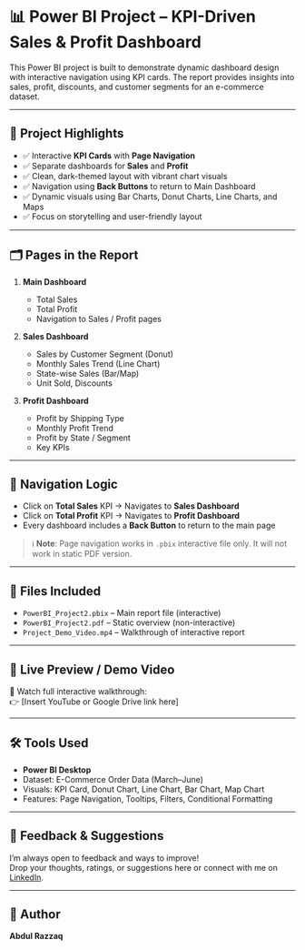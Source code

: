 # 📊 Power BI Project – KPI-Driven Sales & Profit Dashboard

This Power BI project is built to demonstrate dynamic dashboard design with interactive navigation using KPI cards. The report provides insights into sales, profit, discounts, and customer segments for an e-commerce dataset.

---

## 🧠 Project Highlights

- ✅ Interactive **KPI Cards** with **Page Navigation**
- ✅ Separate dashboards for **Sales** and **Profit**
- ✅ Clean, dark-themed layout with vibrant chart visuals
- ✅ Navigation using **Back Buttons** to return to Main Dashboard
- ✅ Dynamic visuals using Bar Charts, Donut Charts, Line Charts, and Maps
- ✅ Focus on storytelling and user-friendly layout

---

## 🗂️ Pages in the Report

1. **Main Dashboard**
   - Total Sales
   - Total Profit
   - Navigation to Sales / Profit pages

2. **Sales Dashboard**
   - Sales by Customer Segment (Donut)
   - Monthly Sales Trend (Line Chart)
   - State-wise Sales (Bar/Map)
   - Unit Sold, Discounts

3. **Profit Dashboard**
   - Profit by Shipping Type
   - Monthly Profit Trend
   - Profit by State / Segment
   - Key KPIs

---

## 🔄 Navigation Logic

- Click on **Total Sales** KPI → Navigates to **Sales Dashboard**
- Click on **Total Profit** KPI → Navigates to **Profit Dashboard**
- Every dashboard includes a **Back Button** to return to the main page

> ℹ️ **Note**: Page navigation works in `.pbix` interactive file only. It will not work in static PDF version.

---

## 📁 Files Included

- `PowerBI_Project2.pbix` – Main report file (interactive)
- `PowerBI_Project2.pdf` – Static overview (non-interactive)
- `Project_Demo_Video.mp4` – Walkthrough of interactive report

---

## 🔗 Live Preview / Demo Video

🎥 Watch full interactive walkthrough:  
👉 [Insert YouTube or Google Drive link here]

---

## 🛠 Tools Used

- **Power BI Desktop**
- Dataset: E-Commerce Order Data (March–June)
- Visuals: KPI Card, Donut Chart, Line Chart, Bar Chart, Map Chart
- Features: Page Navigation, Tooltips, Filters, Conditional Formatting

---

## 💬 Feedback & Suggestions

I’m always open to feedback and ways to improve!  
Drop your thoughts, ratings, or suggestions here or connect with me on [LinkedIn](https://www.linkedin.com/in/abdul-razzaq-095aab2b6).

---

## 📌 Author

**Abdul Razzaq**
